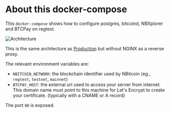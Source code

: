 # About this docker-compose

This `docker-compose` shows how to configure postgres, bitcoind, NBXplorer and BTCPay on regtest.

![Architecture](https://github.com/btcpayserver/btcpayserver-doc/raw/master/img/Architecture.png)

This is the same architecture as [Production](../Production) but without NGINX as a reverse proxy.

The relevant environment variables are:

* `NBITCOIN_NETWORK`: the blockchain identifier used by NBitcoin (eg., `regtest`, `testnet`, `mainnet`)
* `BTCPAY_HOST`: the external url used to access your server from internet. This domain name must point to this machine for Let's Encrypt to create your certificate. (typically with a CNAME or A record)

The port `80` is exposed.